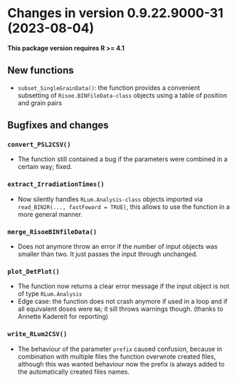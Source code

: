 




<!-- NEWS.md was auto-generated by NEWS.Rmd. Please DO NOT edit by hand!-->

# Changes in version 0.9.22.9000-31 (2023-08-04)

**This package version requires R \>= 4.1**

## New functions

- `subset_SingleGrainData()`: the function provides a convenient
  subsetting of `Risoe.BINFileData-class` objects using a table of
  position and grain pairs

## Bugfixes and changes

### `convert_PSL2CSV()`

- The function still contained a bug if the parameters were combined in
  a certain way; fixed.

### `extract_IrradiationTimes()`

- Now silently handles `RLum.Analysis-class` objects imported via
  `read_BIN2R(..., fastFoward = TRUE)`, this allows to use the function
  in a more general manner.

### `merge_RisoeBINfileData()`

- Does not anymore throw an error if the number of input objects was
  smaller than two. It just passes the input through unchanged.

### `plot_DetPlot()`

- The function now returns a clear error message if the input object is
  not of type `RLum.Analysis`
- Edge case: the function does not crash anymore if used in a loop and
  if all equivalent doses were `NA`; it sill throws warnings though.
  (thanks to Annette Kadereit for reporting)

### `write_RLum2CSV()`

- The behaviour of the parameter `prefix` caused confusion, because in
  combination with multiple files the function overwrote created files,
  although this was wanted behaviour now the prefix is always added to
  the automatically created files names.
